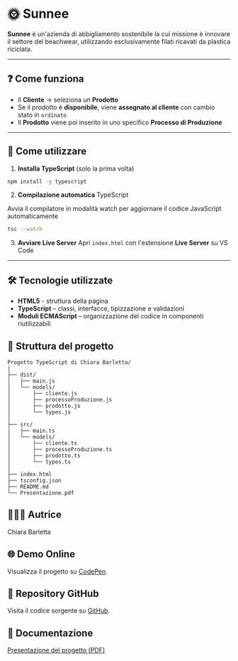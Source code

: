 # 🌞 Sunnee

**Sunnee** è un'azienda di abbigliamento sostenibile la cui missione è innovare il settore del beachwear, utilizzando esclusivamente filati ricavati da plastica riciclata.

---

## ❓ Come funziona

- Il **Cliente** → seleziona un **Prodotto**
- Se il prodotto è **disponibile**, viene **assegnato al cliente** con cambio stato in `ordinato`
- Il **Prodotto** viene poi inserito in uno specifico **Processo di Produzione**

---

## 📌 Come utilizzare

1. **Installa TypeScript** (solo la prima volta)
```bash 
npm install -g typescript 
```

2. **Compilazione automatica** TypeScript

Avvia il compilatore in modalità watch per aggiornare il codice JavaScript automaticamente
```bash 
tsc --watch
```

3. **Avviare Live Server**
Apri `index.html` con l'estensione **Live Server** su VS Code

---

## 🛠️ Tecnologie utilizzate

- **HTML5** - struttura della pagina
- **TypeScript** – classi, interfacce, tipizzazione e validazioni
- **Moduli ECMAScript** – organizzazione del codice in componenti riutilizzabili


## 🧩 Struttura del progetto 


```
Progetto TypeScript di Chiara Barletta/
│
├── dist/                              
│   ├── main.js                         
│   └── models/                         
│       ├── cliente.js                
│       ├── processoProduzione.js    
│       ├── prodotto.js             
│       └── types.js                   
│
├── src/                               
│   ├── main.ts                         
│   └── models/                         
│       ├── cliente.ts                
│       ├── processoProduzione.ts    
│       ├── prodotto.ts              
│       └── types.ts                   
│
├── index.html                         
├── tsconfig.json                      
├── README.md                          
└── Presentazione.pdf             
``` 

## 👩🏻‍💻 Autrice

Chiara Barletta


## 🌐 Demo Online

Visualizza il progetto su [CodePen](https://codepen.io/Chiara-Barletta/pen/dPYoXBm). 


## 📂 Repository GitHub

Visita il codice sorgente su [GitHub](https://github.com/junior5969/typescript-project).


## 📄 Documentazione 

[Presentazione del progetto (PDF)](./Presentazione.pdf)